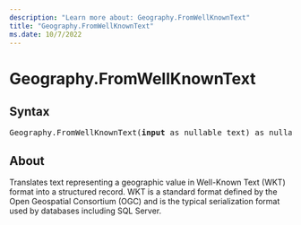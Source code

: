 ```yaml
---
description: "Learn more about: Geography.FromWellKnownText"
title: "Geography.FromWellKnownText"
ms.date: 10/7/2022
---
```

# Geography.FromWellKnownText

## Syntax

<pre>
Geography.FromWellKnownText(<b>input</b> as nullable text) as nullable record
</pre>

## About

Translates text representing a geographic value in Well-Known Text (WKT) format into a structured record. WKT is a standard format defined by the Open Geospatial Consortium (OGC) and is the typical serialization format used by databases including SQL Server.
